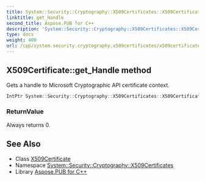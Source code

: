 ```yaml
---
title: System::Security::Cryptography::X509Certificates::X509Certificate::get_Handle method
linktitle: get_Handle
second_title: Aspose.PUB for C++
description: 'System::Security::Cryptography::X509Certificates::X509Certificate::get_Handle method. Gets a handle to Microsoft Cryptographic API certificate context in C++.'
type: docs
weight: 400
url: /cpp/system.security.cryptography.x509certificates/x509certificate/get_handle/
---
```

## X509Certificate::get_Handle method


Gets a handle to Microsoft Cryptographic API certificate context.

```cpp
IntPtr System::Security::Cryptography::X509Certificates::X509Certificate::get_Handle() const
```


### ReturnValue

Always returns 0.

## See Also

* Class [X509Certificate](../)
* Namespace [System::Security::Cryptography::X509Certificates](../../)
* Library [Aspose.PUB for C++](../../../)

